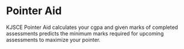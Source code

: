 # Pointer Aid

KJSCE Pointer Aid calculates your cgpa and given marks of completed assessments predicts the minimum marks required for upcoming assessments to maximize your pointer.
